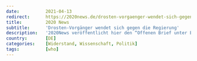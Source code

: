 ```yaml
---
date:          2021-04-13
redirect:      https://2020news.de/drosten-vorgaenger-wendet-sich-gegen-die-regierung/
title:         2020 News
subtitle:      'Drosten-Vorgänger wendet sich gegen die Regierung'
description:   '2020News veröffentlicht hier den “Offenen Brief unter Embargo bis 00.00 Mittwoch, den 14. April 2021” des ehemaligen Leiters des Instituts für Virologie der Charité Prof. Dr. Detlev H. Krüger sowie des ehemaligen Leiters des Globalen Influenza und Pandemievorbereitungsprogrammes der WHO Genf Prof. Dr. Klaus Stöhr. “Sehr geehrte Damen und Herren, eine Novellierung des IfSG zur […]'
country:       [DE]
categories:    [Widerstand, Wissenschaft, Politik]
tags:          [who]
---
```

